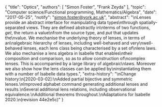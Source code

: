 {
    "title": "Optics",
    "authors": [
        "Simon Foster",
        "Frank Zeyda"
    ],
    "topic": "Computer science/Functional programming, Mathematics/Algebra",
    "date": "2017-05-25",
    "notify": "simon.foster@york.ac.uk",
    "abstract": "\nLenses provide an abstract interface for manipulating data types\nthrough spatially-separated views. They are defined abstractly in\nterms of two functions, <em>get</em>, the return a value\nfrom the source type, and <em>put</em> that updates the\nvalue. We mechanise the underlying theory of lenses, in terms of an\nalgebraic hierarchy of lenses, including well-behaved and very\nwell-behaved lenses, each lens class being characterised by a set of\nlens laws. We also mechanise a lens algebra in Isabelle that enables\ntheir composition and comparison, so as to allow construction of\ncomplex lenses. This is accompanied by a large library of algebraic\nlaws. Moreover we also show how the lens classes can be applied by\ninstantiating them with a number of Isabelle data types.",
    "extra-history": "\nChange history:\n[2020-03-02]:\nAdded partial bijective and symmetric lenses.\nImproved alphabet command generating additional lenses and results.\nSeveral additional lens relations, including observational equivalence.\nAdditional theorems throughout.\nAdaptations for Isabelle 2020.\n(revision 44e2e5c)"
}